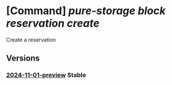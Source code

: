 # [Command] _pure-storage block reservation create_

Create a reservation

## Versions

### [2024-11-01-preview](/Resources/mgmt-plane/L3N1YnNjcmlwdGlvbnMve30vcmVzb3VyY2Vncm91cHMve30vcHJvdmlkZXJzL3B1cmVzdG9yYWdlLmJsb2NrL3Jlc2VydmF0aW9ucy97fQ==/2024-11-01-preview.xml) **Stable**

<!-- mgmt-plane /subscriptions/{}/resourcegroups/{}/providers/purestorage.block/reservations/{} 2024-11-01-preview -->
